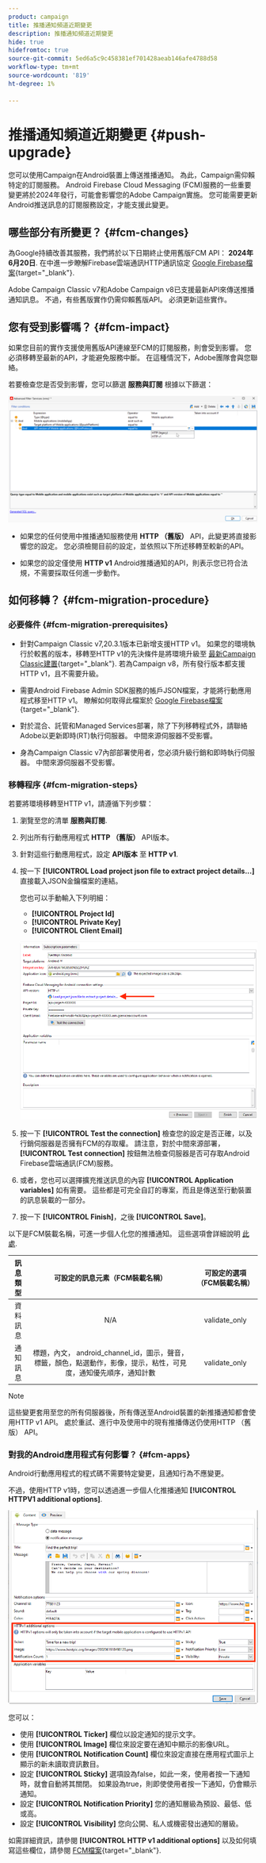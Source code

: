 ```yaml
---
product: campaign
title: 推播通知頻道近期變更
description: 推播通知頻道近期變更
hide: true
hidefromtoc: true
source-git-commit: 5ed6a5c9c458381ef701428aeab146afe4788d58
workflow-type: tm+mt
source-wordcount: '819'
ht-degree: 1%

---
```


# 推播通知頻道近期變更 {#push-upgrade}

您可以使用Campaign在Android裝置上傳送推播通知。 為此，Campaign需仰賴特定的訂閱服務。 Android Firebase Cloud Messaging (FCM)服務的一些重要變更將於2024年發行，可能會影響您的Adobe Campaign實施。 您可能需要更新Android推送訊息的訂閱服務設定，才能支援此變更。

## 哪些部分有所變更？ {#fcm-changes}

為Google持續改善其服務，我們將於以下日期終止使用舊版FCM API： **2024年6月20日**. 在中進一步瞭解Firebase雲端通訊HTTP通訊協定 [Google Firebase檔案](https://firebase.google.com/docs/cloud-messaging/http-server-ref){target="_blank"}.

Adobe Campaign Classic v7和Adobe Campaign v8已支援最新API來傳送推播通知訊息。 不過，有些舊版實作仍需仰賴舊版API。 必須更新這些實作。

## 您有受到影響嗎？ {#fcm-impact}

如果您目前的實作支援使用舊版API連線至FCM的訂閱服務，則會受到影響。 您必須移轉至最新的API，才能避免服務中斷。 在這種情況下，Adobe團隊會與您聯絡。

若要檢查您是否受到影響，您可以篩選 **服務與訂閱** 根據以下篩選：

![](assets/filter-services-fcm.png)


* 如果您的任何使用中推播通知服務使用 **HTTP （舊版）** API，此變更將直接影響您的設定。 您必須檢閱目前的設定，並依照以下所述移轉至較新的API。

* 如果您的設定僅使用 **HTTP v1** Android推播通知的API，則表示您已符合法規，不需要採取任何進一步動作。

## 如何移轉？ {#fcm-migration-procedure}

### 必要條件 {#fcm-migration-prerequisites}

* 針對Campaign Classic v7,20.3.1版本已新增支援HTTP v1。 如果您的環境執行於較舊的版本，移轉至HTTP v1的先決條件是將環境升級至 [最新Campaign Classic建置](https://experienceleague.adobe.com/docs/campaign-classic/using/release-notes/latest-release.html){target="_blank"}. 若為Campaign v8，所有發行版本都支援HTTP v1，且不需要升級。

* 需要Android Firebase Admin SDK服務的帳戶JSON檔案，才能將行動應用程式移至HTTP v1。 瞭解如何取得此檔案於 [Google Firebase檔案](https://firebase.google.com/docs/admin/setup#initialize-sdk){target="_blank"}.

* 對於混合、託管和Managed Services部署，除了下列移轉程式外，請聯絡Adobe以更新即時(RT)執行伺服器。 中間來源伺服器不受影響。

* 身為Campaign Classic v7內部部署使用者，您必須升級行銷和即時執行伺服器。 中間來源伺服器不受影響。

### 移轉程序 {#fcm-migration-steps}

若要將環境移轉至HTTP v1，請遵循下列步驟：

1. 瀏覽至您的清單 **服務與訂閱**.
1. 列出所有行動應用程式 **HTTP （舊版）** API版本。
1. 針對這些行動應用程式，設定 **API版本** 至 **HTTP v1**.
1. 按一下 **[!UICONTROL Load project json file to extract project details...]** 直接載入JSON金鑰檔案的連結。

   您也可以手動輸入下列明細：

   * **[!UICONTROL Project Id]**
   * **[!UICONTROL Private Key]**
   * **[!UICONTROL Client Email]**

   ![](assets/android-http-v1-config.png)

1. 按一下 **[!UICONTROL Test the connection]** 檢查您的設定是否正確，以及行銷伺服器是否擁有FCM的存取權。 請注意，對於中間來源部署， **[!UICONTROL Test connection]** 按鈕無法檢查伺服器是否可存取Android Firebase雲端通訊(FCM)服務。
1. 或者，您也可以選擇擴充推送訊息的內容 **[!UICONTROL Application variables]** 如有需要。 這些都是可完全自訂的專案，而且是傳送至行動裝置的訊息裝載的一部分。
1. 按一下 **[!UICONTROL Finish]**，之後 **[!UICONTROL Save]**。

以下是FCM裝載名稱，可進一步個人化您的推播通知。 這些選項會詳細說明 [此處](#fcm-apps).

| 訊息類型 | 可設定的訊息元素（FCM裝載名稱） | 可設定的選項（FCM裝載名稱） |
|:-:|:-:|:-:|
| 資料訊息 | N/A | validate_only |
| 通知訊息 | 標題，內文， android_channel_id，圖示，聲音，標籤，顏色，點選動作，影像，提示，粘性，可見度，通知優先順序，通知計數 <br> | validate_only |


>[!NOTE]
>
>這些變更套用至您的所有伺服器後，所有傳送至Android裝置的新推播通知都會使用HTTP v1 API。 處於重試、進行中及使用中的現有推播傳送仍使用HTTP （舊版） API。

### 對我的Android應用程式有何影響？ {#fcm-apps}

Android行動應用程式的程式碼不需要特定變更，且通知行為不應變更。

不過，使用HTTP v1時，您可以透過進一步個人化推播通知 **[!UICONTROL HTTPV1 additional options]**.

![](assets/android-push-additional-options.png)

您可以：

* 使用 **[!UICONTROL Ticker]** 欄位以設定通知的提示文字。
* 使用 **[!UICONTROL Image]** 欄位來設定要在通知中顯示的影像URL。
* 使用 **[!UICONTROL Notification Count]** 欄位來設定直接在應用程式圖示上顯示的新未讀取資訊數目。
* 設定 **[!UICONTROL Sticky]** 選項設為false，如此一來，使用者按一下通知時，就會自動將其關閉。 如果設為true，則即使使用者按一下通知，仍會顯示通知。
* 設定 **[!UICONTROL Notification Priority]** 您的通知層級為預設、最低、低或高。
* 設定 **[!UICONTROL Visibility]** 您向公開、私人或機密發出通知的層級。

如需詳細資訊，請參閱 **[!UICONTROL HTTP v1 additional options]** 以及如何填寫這些欄位，請參閱 [FCM檔案](https://firebase.google.com/docs/reference/fcm/rest/v1/projects.messages#androidnotification){target="_blank"}.

